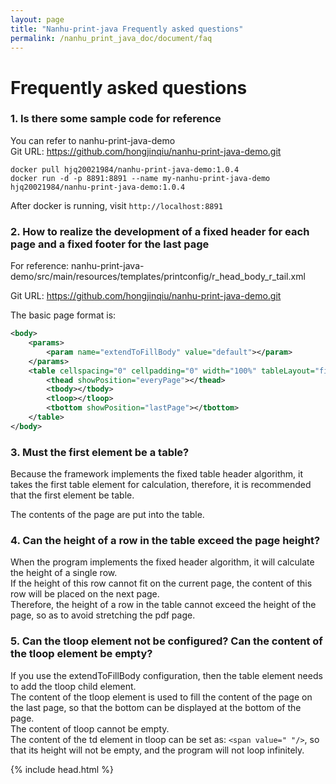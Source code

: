 ```yaml
---
layout: page
title: "Nanhu-print-java Frequently asked questions"
permalink: /nanhu_print_java_doc/document/faq
---
```


# Frequently asked questions

### 1. Is there some sample code for reference
You can refer to nanhu-print-java-demo<br>
Git URL: https://github.com/hongjinqiu/nanhu-print-java-demo.git

```
docker pull hjq20021984/nanhu-print-java-demo:1.0.4
docker run -d -p 8891:8891 --name my-nanhu-print-java-demo hjq20021984/nanhu-print-java-demo:1.0.4
```

After docker is running, visit `http://localhost:8891`

### 2. How to realize the development of a fixed header for each page and a fixed footer for the last page

For reference: nanhu-print-java-demo/src/main/resources/templates/printconfig/r_head_body_r_tail.xml

Git URL: https://github.com/hongjinqiu/nanhu-print-java-demo.git

The basic page format is:

```xml
<body>
    <params>
        <param name="extendToFillBody" value="default"></param>
    </params>
    <table cellspacing="0" cellpadding="0" width="100%" tableLayout="fixed">
        <thead showPosition="everyPage"></thead>
        <tbody></tbody>
        <tloop></tloop>
        <tbottom showPosition="lastPage"></tbottom>
    </table>
</body>
```

### 3. Must the first element be a table?

Because the framework implements the fixed table header algorithm, it takes the first table element for calculation, therefore, it is recommended that the first element be table.

The contents of the page are put into the table.

### 4.	Can the height of a row in the table exceed the page height?

When the program implements the fixed header algorithm, it will calculate the height of a single row. <br>If the height of this row cannot fit on the current page, the content of this row will be placed on the next page.<br>
Therefore, the height of a row in the table cannot exceed the height of the page, so as to avoid stretching the pdf page.

### 5. Can the tloop element not be configured? Can the content of the tloop element be empty?

If you use the extendToFillBody configuration, then the table element needs to add the tloop child element.<br>
The content of the tloop element is used to fill the content of the page on the last page, so that the bottom can be displayed at the bottom of the page.<br>
The content of tloop cannot be empty.<br>
The content of the td element in tloop can be set as: `<span value=" "/>`, so that its height will not be empty, and the program will not loop infinitely.

{% include head.html %}
